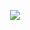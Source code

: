 <p align="center">
  <img src="https://github-readme-stats.vercel.app/api?username=safinsingh&count_private=true&show_icons=true&title_color=0c45ff&text_color=000&icon_color=0c45ff&include_all_commits=true" />
</p>
